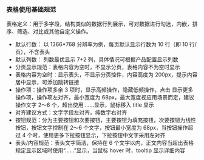 ### 表格使用基础规范

表格定义：用于多字段，结构类似的数据行列展示，可对数据进行勾选，内嵌，排序、筛选、对比或其他自定义操作。

- 默认行数： 以 1366*768 分辨率为例，每页默认显示行数为 10 行（即 10 行/页），不含表头
- 默认列数： 列数最优显示 7+2 列，具体情况可根据产品配置显示列数
- 分页显示规范：表格内容为空时，不显示分页，表格内容不为空时显示
- 表格内容为空时：显示表头，不显示分页控件，内容高度为 200px，提示内容居中显示，可添加跳转链接
- 操作项：操作项多余 3 项时，显示高频操作，隐藏低频操作，点击 显示更多操作项，操作项左对齐，最小宽度为 68px，最大宽度视应用场景而定，建议操作文字 2～6 个，超出使用 ……显示，鼠标移入 title 显示
- 对齐建议方式：文字字段左对齐，纯数字右对齐
- 按钮规范：分为主要按钮和次要按钮，主要按钮为填充按钮，次要按钮为线性按钮，按钮文字控制在 2～6 个文字，按钮最小宽度为 68px，当按钮操作超过 4 个时，使用更多下拉按钮显示，下拉按钮中文字采用左对齐
- 表头/内容规范：表头文字简洁，保持在 6 个文字以内，正文内容当超出表格规定显示区域时使用“……”显示，当鼠标 hover 时，tooltip 显示详细内容